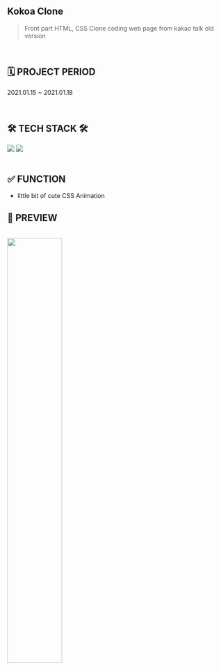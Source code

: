 ## Kokoa Clone
> Front part HTML, CSS Clone coding web page from kakao talk old version

<br>

## 🗓 PROJECT PERIOD
2021.01.15 ~ 2021.01.18

<br>


## 🛠 TECH STACK 🛠
<img src="https://img.shields.io/badge/HTML-E34F26?style=flat-square&logo=HTML5&logoColor=ffffff"/> <img src="https://img.shields.io/badge/CSS-1572B6?style=flat-square&logo=CSS3&logoColor=ffffff"/>
<br>
<br>

## ✅ FUNCTION
 * little bit of cute CSS Animation

## 👀 PREVIEW
<br>
<img width="50%" src="https://user-images.githubusercontent.com/63543733/166101383-f34c853c-8864-4cec-adee-00222cfbd1ab.gif">

<br>





